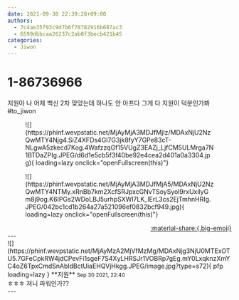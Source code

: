 ```yaml
---
date: 2021-09-30 22:39:28+09:00
authors:
  - 7c4ae35f93c9d7b6f78782916b687ac3
  - 6599dbbcaa26237c2ab0f3becb421b45
categories:
  - Jiwon
---
```


# 1-86736966

<div class="post-container" markdown="1">
<div class="content-container md-sidebar__scrollwrap" markdown="1">

지원아 나 어제 백신 2차 맞았는데 하나도 안 아프다 그게 다 지원이 덕분인가봐<br>\#to_jiwon
<figure markdown="1">
![](https://phinf.wevpstatic.net/MjAyMjA3MDJfMjIz/MDAxNjU2NzQwMTY4Njg4.SiZ4XFDs4GI7G3jk8fyY7GPe83cT-NLgwA5zkecd7Kog.4WafzzqGf15VUgZ3EAZj_LjfCM5ULMrga7N1BTDaZPIg.JPEG/d6d1e5cb5f3f40be92e4cea2d401a0a3304.jpg){ loading=lazy onclick="openFullscreen(this)"}
</figure>

<figure markdown="1">
![](https://phinf.wevpstatic.net/MjAyMjA3MDJfMjA5/MDAxNjU2NzQwMTY4NTMy.xRnBb7km2XcfSRJpxcGNvTSoySyol9rxUxilyGm8j9og.K6IPGs2WDoLBJ5urhpSXWl7LK_lErL3cs2EjTmhnHRIg.JPEG/042bc1cd1b264a27a521096ef0832bcf949.jpg){ loading=lazy onclick="openFullscreen(this)"}
</figure>


</div>
</div>

<div style="text-align: right;" markdown="1">
<a href="https://weverse.io/fromis9/fanpost/1-86736966" style="text-align: right;">:material-share:{.big-emoji}</a>
</div>
---

<div class="comments-container md-sidebar__scrollwrap" markdown="1">
<div class="comment" markdown="1">
<div class='id-container' markdown="1">
![](https://phinf.wevpstatic.net/MjAyMzA2MjVfMzMg/MDAxNjg3NjU0MTExOTU5.7GFeCpkRW4jdCPevFi1sgeF7S4XyLHRSJr1VOBRp7gEg.mY0LxqknzXmYC4oZ6TpxCmdSnAbldBctUiaEHQVjHkgg.JPEG/image.jpg?type=s72){ pfp loading=lazy }
**<span class="artist">지원</span>** <small>Sep 30 2021, 22:40</small><br>
</div>
<div class='comment-body' markdown="1">
ㅎㅎㅎ 져니 파워인가?? 
</div>
</div>
</div>
---
